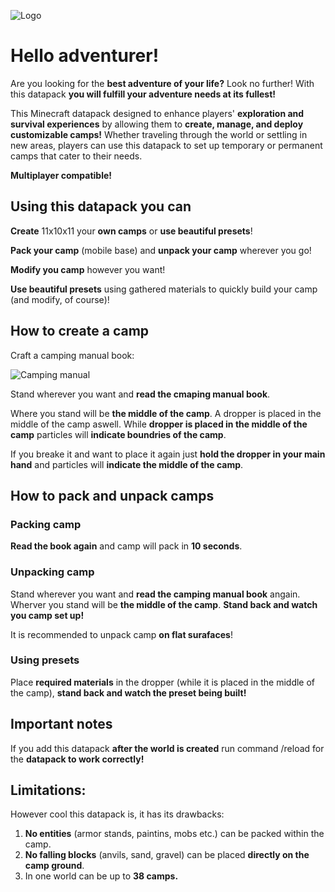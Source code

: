 ![Logo](https://cdn.modrinth.com/data/cached_images/0ba6b07cd2ab8b6f019a6b6a6a2e6e81be5ed748.jpeg)

# **Hello adventurer!**
  Are you looking for the **best adventure of your life?** Look no further! With this datapack **you will fulfill your adventure needs at its fullest!**
  
  This Minecraft datapack designed to enhance players' **exploration and survival experiences** by allowing them to **create, manage, and deploy customizable camps!** Whether traveling through the world or settling in new areas, players can use this datapack to set up temporary or permanent camps that cater to their needs.
  
**Multiplayer compatible!**
## **Using this datapack you can**
**Create** 11x10x11 your **own camps** or **use beautiful presets**!

**Pack your camp** (mobile base) and **unpack your camp** wherever you go!

**Modify you camp** however you want!

**Use beautiful presets** using gathered materials to quickly build your camp (and modify, of course)!

## How to create a camp
Craft a camping manual book:

![Camping manual](https://cdn.modrinth.com/data/cached_images/0e5302dd3b5e3390748d391d17663f61440bb241.png)

Stand wherever you want and **read the cmaping manual book**.

Where you stand will be **the middle of the camp**.
A dropper is placed in the middle of the camp aswell. While **dropper is placed in the middle of the camp** particles will **indicate boundries of the camp**.

If you breake it and want to place it again just **hold the dropper in your main hand** and particles will **indicate the middle of the camp**.

## How to pack and unpack camps

### Packing camp
**Read the book again** and camp will pack in **10 seconds**.


### Unpacking camp

Stand wherever you want and **read the camping manual book** angain. Wherver you stand will be **the middle of the camp**. **Stand back and watch you camp set up!**

It is recommended to unpack camp **on flat surafaces**!

### Using presets

Place **required materials** in the dropper (while it is placed in the middle of the camp), **stand back and watch the preset being built!**

## Important notes

If you add this datapack **after the world is created** run command /reload for the **datapack to work correctly!**

## Limitations:

However cool this datapack is, it has its drawbacks:
1. **No entities** (armor stands, paintins, mobs etc.) can be packed within the camp.
2. **No falling blocks** (anvils, sand, gravel) can be placed **directly on the camp ground**.
3. In one world can be up to **38 camps.**
